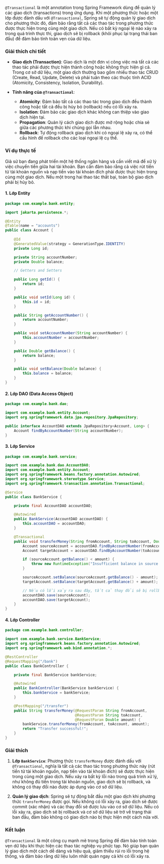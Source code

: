 `@Transactional` là một annotation trong Spring Framework dùng để quản lý các giao dịch (transactions) trong ứng dụng. Khi một phương thức hoặc một lớp được đánh dấu với `@Transactional`, Spring sẽ tự động quản lý giao dịch cho phương thức đó, đảm bảo rằng tất cả các thao tác trong phương thức được thực hiện trong cùng một giao dịch. Nếu có bất kỳ ngoại lệ nào xảy ra trong quá trình thực thi, giao dịch sẽ bị rollback (khôi phục lại trạng thái ban đầu) để đảm bảo tính toàn vẹn của dữ liệu.

### Giải thích chi tiết

- **Giao dịch (Transaction)**: Giao dịch là một đơn vị công việc mà tất cả các thao tác phải được thực hiện thành công hoặc không thực hiện gì cả. Trong cơ sở dữ liệu, một giao dịch thường bao gồm nhiều thao tác CRUD (Create, Read, Update, Delete) và phải tuân theo các thuộc tính ACID (Atomicity, Consistency, Isolation, Durability).

- **Tính năng của `@Transactional`**:
    - **Atomicity**: Đảm bảo tất cả các thao tác trong giao dịch đều thành công hoặc tất cả đều bị hủy bỏ (rollback) nếu có lỗi xảy ra.
    - **Isolation**: Đảm bảo các giao dịch khác không can thiệp vào giao dịch hiện tại.
    - **Propagation**: Quản lý cách giao dịch được mở rộng hoặc chia sẻ giữa các phương thức khi chúng gọi lẫn nhau.
    - **Rollback**: Tự động rollback giao dịch khi có ngoại lệ xảy ra, có thể cấu hình để rollback cho các loại ngoại lệ cụ thể.

### Ví dụ thực tế

Giả sử bạn đang phát triển một hệ thống ngân hàng và cần viết mã để xử lý việc chuyển tiền giữa hai tài khoản. Bạn cần đảm bảo rằng cả việc rút tiền từ tài khoản nguồn và nạp tiền vào tài khoản đích phải được thực hiện trong cùng một giao dịch. Nếu một trong hai thao tác thất bại, toàn bộ giao dịch phải bị hủy bỏ.

#### 1. Lớp Entity

```java
package com.example.bank.entity;

import jakarta.persistence.*;

@Entity
@Table(name = "accounts")
public class Account {
    
    @Id
    @GeneratedValue(strategy = GenerationType.IDENTITY)
    private Long id;

    private String accountNumber;
    private Double balance;

    // Getters and Setters

    public Long getId() {
        return id;
    }

    public void setId(Long id) {
        this.id = id;
    }

    public String getAccountNumber() {
        return accountNumber;
    }

    public void setAccountNumber(String accountNumber) {
        this.accountNumber = accountNumber;
    }

    public Double getBalance() {
        return balance;
    }

    public void setBalance(Double balance) {
        this.balance = balance;
    }
}
```

#### 2. Lớp DAO (Data Access Object)

```java
package com.example.bank.dao;

import com.example.bank.entity.Account;
import org.springframework.data.jpa.repository.JpaRepository;

public interface AccountDAO extends JpaRepository<Account, Long> {
    Account findByAccountNumber(String accountNumber);
}
```

#### 3. Lớp Service

```java
package com.example.bank.service;

import com.example.bank.dao.AccountDAO;
import com.example.bank.entity.Account;
import org.springframework.beans.factory.annotation.Autowired;
import org.springframework.stereotype.Service;
import org.springframework.transaction.annotation.Transactional;

@Service
public class BankService {

    private final AccountDAO accountDAO;

    @Autowired
    public BankService(AccountDAO accountDAO) {
        this.accountDAO = accountDAO;
    }

    @Transactional
    public void transferMoney(String fromAccount, String toAccount, Double amount) {
        Account sourceAccount = accountDAO.findByAccountNumber(fromAccount);
        Account targetAccount = accountDAO.findByAccountNumber(toAccount);

        if (sourceAccount.getBalance() < amount) {
            throw new RuntimeException("Insufficient balance in source account.");
        }

        sourceAccount.setBalance(sourceAccount.getBalance() - amount);
        targetAccount.setBalance(targetAccount.getBalance() + amount);

        // Nếu có lỗi xảy ra sau đây, tất cả thay đổi sẽ bị rollback
        accountDAO.save(sourceAccount);
        accountDAO.save(targetAccount);
    }
}
```

#### 4. Lớp Controller

```java
package com.example.bank.controller;

import com.example.bank.service.BankService;
import org.springframework.beans.factory.annotation.Autowired;
import org.springframework.web.bind.annotation.*;

@RestController
@RequestMapping("/bank")
public class BankController {

    private final BankService bankService;

    @Autowired
    public BankController(BankService bankService) {
        this.bankService = bankService;
    }

    @PostMapping("/transfer")
    public String transferMoney(@RequestParam String fromAccount,
                                @RequestParam String toAccount,
                                @RequestParam Double amount) {
        bankService.transferMoney(fromAccount, toAccount, amount);
        return "Transfer successful!";
    }
}
```

### Giải thích

1. **Lớp `BankService`**: Phương thức `transferMoney` được đánh dấu với `@Transactional`, nghĩa là tất cả các thao tác trong phương thức này (rút tiền từ tài khoản nguồn, nạp tiền vào tài khoản đích) sẽ được thực hiện trong cùng một giao dịch. Nếu xảy ra bất kỳ lỗi nào trong quá trình xử lý, như không đủ tiền trong tài khoản nguồn, giao dịch sẽ bị rollback, và không có thay đổi nào được áp dụng vào cơ sở dữ liệu.

2. **Quản lý giao dịch**: Spring sẽ tự động bắt đầu một giao dịch khi phương thức `transferMoney` được gọi. Nếu không có lỗi xảy ra, giao dịch sẽ được commit (xác nhận) và các thay đổi sẽ được lưu vào cơ sở dữ liệu. Nếu có lỗi xảy ra, giao dịch sẽ bị rollback và cơ sở dữ liệu sẽ trở về trạng thái ban đầu, đảm bảo không có giao dịch nào bị thực hiện một cách nửa vời.

### Kết luận

`@Transactional` là một công cụ mạnh mẽ trong Spring để đảm bảo tính toàn vẹn dữ liệu khi thực hiện các thao tác nghiệp vụ phức tạp. Nó giúp bạn quản lý giao dịch một cách dễ dàng và hiệu quả, giảm thiểu rủi ro lỗi trong hệ thống, và đảm bảo rằng dữ liệu luôn nhất quán ngay cả khi có lỗi xảy ra.